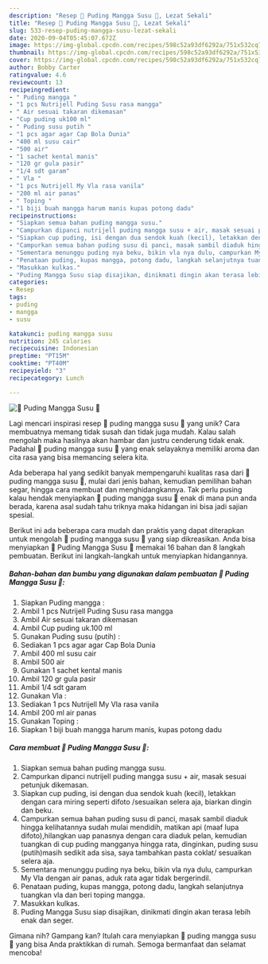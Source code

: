 ```yaml
---
description: "Resep 🥭 Puding Mangga Susu 🥭, Lezat Sekali"
title: "Resep 🥭 Puding Mangga Susu 🥭, Lezat Sekali"
slug: 533-resep-puding-mangga-susu-lezat-sekali
date: 2020-09-04T05:45:07.672Z
image: https://img-global.cpcdn.com/recipes/598c52a93df6292a/751x532cq70/🥭-puding-mangga-susu-🥭-foto-resep-utama.jpg
thumbnail: https://img-global.cpcdn.com/recipes/598c52a93df6292a/751x532cq70/🥭-puding-mangga-susu-🥭-foto-resep-utama.jpg
cover: https://img-global.cpcdn.com/recipes/598c52a93df6292a/751x532cq70/🥭-puding-mangga-susu-🥭-foto-resep-utama.jpg
author: Bobby Carter
ratingvalue: 4.6
reviewcount: 13
recipeingredient:
- " Puding mangga "
- "1 pcs Nutrijell Puding Susu rasa mangga"
- " Air sesuai takaran dikemasan"
- "Cup puding uk100 ml"
- " Puding susu putih "
- "1 pcs agar agar Cap Bola Dunia"
- "400 ml susu cair"
- "500 air"
- "1 sachet kental manis"
- "120 gr gula pasir"
- "1/4 sdt garam"
- " Vla "
- "1 pcs Nutrijell My Vla rasa vanila"
- "200 ml air panas"
- " Toping "
- "1 biji buah mangga harum manis kupas potong dadu"
recipeinstructions:
- "Siapkan semua bahan puding mangga susu."
- "Campurkan dipanci nutrijell puding mangga susu + air, masak sesuai petunjuk dikemasan."
- "Siapkan cup puding, isi dengan dua sendok kuah (kecil), letakkan dengan cara miring seperti difoto /sesuaikan selera aja, biarkan dingin dan beku."
- "Campurkan semua bahan puding susu di panci, masak sambil diaduk hingga kelihatannya sudah mulai mendidih, matikan api (maaf lupa difoto),hilangkan uap panasnya dengan cara diaduk pelan, kemudian tuangkan di cup puding mangganya hingga rata, dinginkan, puding susu (putih)masih sedikit ada sisa, saya tambahkan pasta coklat/ sesuaikan selera aja."
- "Sementara menunggu puding nya beku, bikin vla nya dulu, campurkan My Vla dengan air panas, aduk rata agar tidak bergerindil."
- "Penataan puding, kupas mangga, potong dadu, langkah selanjutnya tuangkan vla dan beri toping mangga."
- "Masukkan kulkas."
- "Puding Mangga Susu siap disajikan, dinikmati dingin akan terasa lebih enak dan seger."
categories:
- Resep
tags:
- puding
- mangga
- susu

katakunci: puding mangga susu 
nutrition: 245 calories
recipecuisine: Indonesian
preptime: "PT15M"
cooktime: "PT40M"
recipeyield: "3"
recipecategory: Lunch

---
```



![🥭 Puding Mangga Susu 🥭](https://img-global.cpcdn.com/recipes/598c52a93df6292a/751x532cq70/🥭-puding-mangga-susu-🥭-foto-resep-utama.jpg)

Lagi mencari inspirasi resep 🥭 puding mangga susu 🥭 yang unik? Cara membuatnya memang tidak susah dan tidak juga mudah. Kalau salah mengolah maka hasilnya akan hambar dan justru cenderung tidak enak. Padahal 🥭 puding mangga susu 🥭 yang enak selayaknya memiliki aroma dan cita rasa yang bisa memancing selera kita.

Ada beberapa hal yang sedikit banyak mempengaruhi kualitas rasa dari 🥭 puding mangga susu 🥭, mulai dari jenis bahan, kemudian pemilihan bahan segar, hingga cara membuat dan menghidangkannya. Tak perlu pusing kalau hendak menyiapkan 🥭 puding mangga susu 🥭 enak di mana pun anda berada, karena asal sudah tahu triknya maka hidangan ini bisa jadi sajian spesial.




Berikut ini ada beberapa cara mudah dan praktis yang dapat diterapkan untuk mengolah 🥭 puding mangga susu 🥭 yang siap dikreasikan. Anda bisa menyiapkan 🥭 Puding Mangga Susu 🥭 memakai 16 bahan dan 8 langkah pembuatan. Berikut ini langkah-langkah untuk menyiapkan hidangannya.

<!--inarticleads1-->

##### Bahan-bahan dan bumbu yang digunakan dalam pembuatan 🥭 Puding Mangga Susu 🥭:

1. Siapkan  Puding mangga :
1. Ambil 1 pcs Nutrijell Puding Susu rasa mangga
1. Ambil  Air sesuai takaran dikemasan
1. Ambil Cup puding uk.100 ml
1. Gunakan  Puding susu (putih) :
1. Sediakan 1 pcs agar agar Cap Bola Dunia
1. Ambil 400 ml susu cair
1. Ambil 500 air
1. Gunakan 1 sachet kental manis
1. Ambil 120 gr gula pasir
1. Ambil 1/4 sdt garam
1. Gunakan  Vla :
1. Sediakan 1 pcs Nutrijell My Vla rasa vanila
1. Ambil 200 ml air panas
1. Gunakan  Toping :
1. Siapkan 1 biji buah mangga harum manis, kupas potong dadu




<!--inarticleads2-->

##### Cara membuat 🥭 Puding Mangga Susu 🥭:

1. Siapkan semua bahan puding mangga susu.
1. Campurkan dipanci nutrijell puding mangga susu + air, masak sesuai petunjuk dikemasan.
1. Siapkan cup puding, isi dengan dua sendok kuah (kecil), letakkan dengan cara miring seperti difoto /sesuaikan selera aja, biarkan dingin dan beku.
1. Campurkan semua bahan puding susu di panci, masak sambil diaduk hingga kelihatannya sudah mulai mendidih, matikan api (maaf lupa difoto),hilangkan uap panasnya dengan cara diaduk pelan, kemudian tuangkan di cup puding mangganya hingga rata, dinginkan, puding susu (putih)masih sedikit ada sisa, saya tambahkan pasta coklat/ sesuaikan selera aja.
1. Sementara menunggu puding nya beku, bikin vla nya dulu, campurkan My Vla dengan air panas, aduk rata agar tidak bergerindil.
1. Penataan puding, kupas mangga, potong dadu, langkah selanjutnya tuangkan vla dan beri toping mangga.
1. Masukkan kulkas.
1. Puding Mangga Susu siap disajikan, dinikmati dingin akan terasa lebih enak dan seger.




Gimana nih? Gampang kan? Itulah cara menyiapkan 🥭 puding mangga susu 🥭 yang bisa Anda praktikkan di rumah. Semoga bermanfaat dan selamat mencoba!
